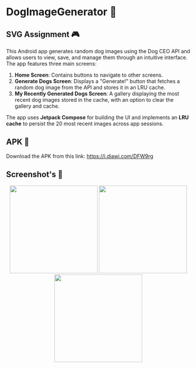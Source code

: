 # **DogImageGenerator 🐾**
## **SVG Assignment 🎮**

This Android app generates random dog images using the Dog CEO API and allows users to view, save, and manage them through an intuitive interface. The app features three main screens:

1. **Home Screen**: Contains buttons to navigate to other screens.
2. **Generate Dogs Screen**: Displays a "Generate!" button that fetches a random dog image from the API and stores it in an LRU cache.
3. **My Recently Generated Dogs Screen**: A gallery displaying the most recent dog images stored in the cache, with an option to clear the gallery and cache.

The app uses **Jetpack Compose** for building the UI and implements an **LRU cache** to persist the 20 most recent images across app sessions.

## **APK 🤖**
Download the APK from this link: https://i.diawi.com/DFW9rg

## **Screenshot's 📸**

<p align="center">
  <img src="https://i.postimg.cc/HLMZ60FC/Home-Screen.jpg" width="240">
  <img src="https://i.postimg.cc/4NFWZFgg/Generate-Screen.jpg" width="240">
  <img src="https://i.postimg.cc/xdL5vfbf/Saved-Image-Screen.jpg" width="240">
</p>
